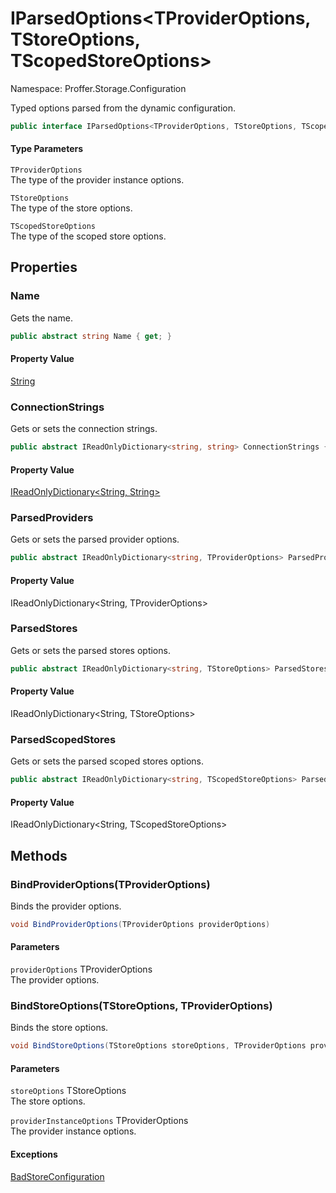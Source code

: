 # IParsedOptions&lt;TProviderOptions, TStoreOptions, TScopedStoreOptions&gt;

Namespace: Proffer.Storage.Configuration

Typed options parsed from the dynamic configuration.

```csharp
public interface IParsedOptions<TProviderOptions, TStoreOptions, TScopedStoreOptions>
```

#### Type Parameters

`TProviderOptions`<br>
The type of the provider instance options.

`TStoreOptions`<br>
The type of the store options.

`TScopedStoreOptions`<br>
The type of the scoped store options.

## Properties

### **Name**

Gets the name.

```csharp
public abstract string Name { get; }
```

#### Property Value

[String](https://docs.microsoft.com/en-us/dotnet/api/system.string)<br>

### **ConnectionStrings**

Gets or sets the connection strings.

```csharp
public abstract IReadOnlyDictionary<string, string> ConnectionStrings { get; set; }
```

#### Property Value

[IReadOnlyDictionary&lt;String, String&gt;](https://docs.microsoft.com/en-us/dotnet/api/system.collections.generic.ireadonlydictionary-2)<br>

### **ParsedProviders**

Gets or sets the parsed provider options.

```csharp
public abstract IReadOnlyDictionary<string, TProviderOptions> ParsedProviders { get; set; }
```

#### Property Value

IReadOnlyDictionary&lt;String, TProviderOptions&gt;<br>

### **ParsedStores**

Gets or sets the parsed stores options.

```csharp
public abstract IReadOnlyDictionary<string, TStoreOptions> ParsedStores { get; set; }
```

#### Property Value

IReadOnlyDictionary&lt;String, TStoreOptions&gt;<br>

### **ParsedScopedStores**

Gets or sets the parsed scoped stores options.

```csharp
public abstract IReadOnlyDictionary<string, TScopedStoreOptions> ParsedScopedStores { get; set; }
```

#### Property Value

IReadOnlyDictionary&lt;String, TScopedStoreOptions&gt;<br>

## Methods

### **BindProviderOptions(TProviderOptions)**

Binds the provider options.

```csharp
void BindProviderOptions(TProviderOptions providerOptions)
```

#### Parameters

`providerOptions` TProviderOptions<br>
The provider options.

### **BindStoreOptions(TStoreOptions, TProviderOptions)**

Binds the store options.

```csharp
void BindStoreOptions(TStoreOptions storeOptions, TProviderOptions providerInstanceOptions)
```

#### Parameters

`storeOptions` TStoreOptions<br>
The store options.

`providerInstanceOptions` TProviderOptions<br>
The provider instance options.

#### Exceptions

[BadStoreConfiguration](./proffer.storage.exceptions.badstoreconfiguration)<br>
